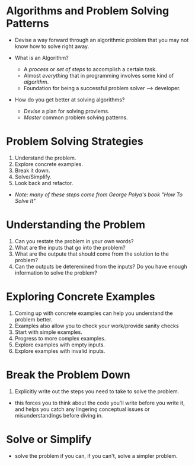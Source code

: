 # Algorithms and Problem Solving Patterns
  - Devise a way forward through an algorithmic problem that you may not know how to solve right away.

- What is an Algorithm?
  - A *process* or *set of steps* to accomplish a certain task.
  - Almost *everything* that in programming involves some kind of *algorithm*.
  - Foundation for being a successful problem solver --> developer.

- How do you get better at solving algorithms?
  - *Devise* a plan for solving provlems.
  - *Master* common problem solving patterns.

# Problem Solving Strategies
  1. Understand the problem.
  2. Explore concrete examples.
  3. Break it down.
  4. Solve/Simplify.
  5. Look back and refactor.
  - *Note: many of these steps come from George Polya's book "How To Solve It"*

# Understanding the Problem
 1. Can you restate the problem in your own words?
 2. What are the inputs that go into the problem?
 3. What are the outpute that should come from the solution to the problem?
 4. Can the outputs be deteremined from the inputs? Do you have enough information to solve the problem?

# Exploring Concrete Examples
 1. Coming up with concrete examples can help you understand the problem better.
 2. Examples also allow you to check your work/provide sanity checks
 3. Start with simple examples.
 4. Progress to more complex examples.
 5. Explore examples with empty inputs.
 6. Explore examples with invalid inputs.

# Break the Problem Down
 1. Explicitly write out the steps you need to take to solve the problem.
  - this forces you to think about the code you'll write before you write it, and helps you catch any lingering conceptual issues or misunderstandings before diving in.

# Solve or Simplify
 - solve the problem if you can, if you can't, solve a simpler problem.
